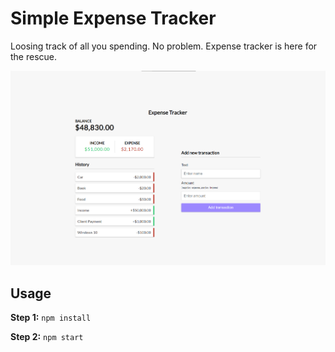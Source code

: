 # Simple Expense Tracker
Loosing track of all you spending. No problem. Expense tracker is here for the rescue.

<img src="preview.png">

## Usage

**Step 1:** ``` npm install ```

**Step 2:** ``` npm start ```